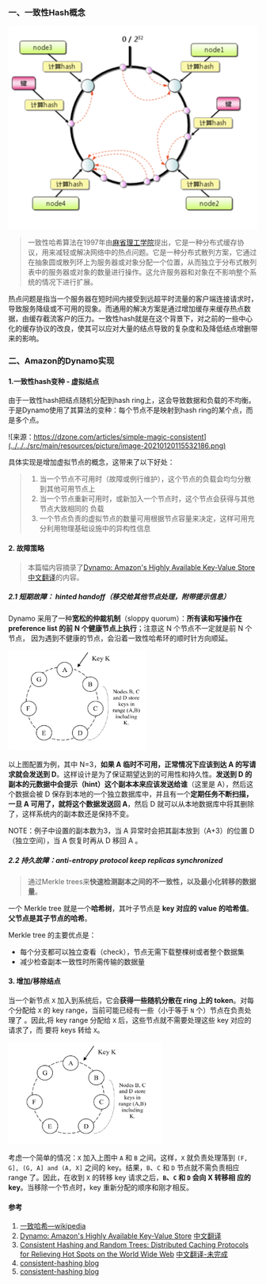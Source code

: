 ### 一、一致性Hash概念

<img src="../../../src/main/resources/picture/image-20210119214800124.png" alt="image-20210119214800124" style="zoom:50%;" />





> 一致性哈希算法在1997年由[麻省理工学院](https://baike.baidu.com/item/麻省理工学院/117999)提出，它是一种分布式缓存协议，用来减轻或解决网络中的热点问题。它是一种分布式散列方案，它通过在抽象圆或散列环上为服务器或对象分配一个位置，从而独立于分布式散列表中的服务器或对象的数量进行操作。这允许服务器和对象在不影响整个系统的情况下进行扩展。

热点问题是指当一个服务器在短时间内接受到远超平时流量的客户端连接请求时，导致服务降级或不可用的现象。而通用的解决方案是通过增加缓存来缓存热点数据，由缓存截流客户的压力。一致性hash就是在这个背景下，对之前的一些中心化的缓存协议的改良，使其可以应对大量的结点导致的复杂度和及降低结点增删带来的影响。

### 二、Amazon的Dynamo实现

#### 1.一致性hash变种 - 虚拟结点

由于一致性hash把结点随机分配到hash ring上，这会导致数据和负载的不均衡。于是Dynamo使用了其算法的变种：每个节点不是映射到hash ring的某个点，而是多个点。

![来源：https://dzone.com/articles/simple-magic-consistent](../../../src/main/resources/picture/image-20210120115532186.png)

具体实现是增加虚拟节点的概念，这带来了以下好处：

> 1. 当一个节点不可用时（故障或例行维护），这个节点的负载会均匀分散到其他可用节点上
> 2. 当一个节点重新可用时，或新加入一个节点时，这个节点会获得与其他节点大致相同的 负载
> 3. 一个节点负责的虚拟节点的数量可用根据节点容量来决定，这样可用充分利用物理基础设施中的异构性信息

#### 2. 故障策略

> 本篇幅内容摘录了[Dynamo: Amazon's Highly Available Key-Value Store 中文翻译](https://arthurchiao.art/blog/amazon-dynamo-zh/)的内容。

##### 2.1 短期故障： hinted handoff（移交给其他节点处理，附带提示信息）

Dynamo 采用了一种**宽松的仲裁机制**（sloppy quorum）：**所有读和写操作在 preference list 的前 N 个健康节点上执行**；注意这 N 个节点不一定就是前 N 个节点， 因为遇到不健康的节点，会沿着一致性哈希环的顺时针方向顺延。

<img src="../../../src/main/resources/picture/image-20210120120011445.png" alt="image-20210120120011445" style="zoom: 67%;" />

以上图配置为例，其中 N=3，**如果 A 临时不可用，正常情况下应该到达 A 的写请求就会发送到 D**。这样设计是为了保证期望达到的可用性和持久性。**发送到 D 的副本的元数据中会提示（hint）这个副本本来应该发送给谁**（这里是 A），然后这个数据会被 D 保存到本地的一个独立数据库中，并且有一个**定期任务不断扫描，一旦 A 可用了，就将这个数据发送回 A**，然后 D 就可以从本地数据库中将其删除了，这样系统内的副本数还是保持不变。

NOTE：例子中设置的副本数为3，当 A 异常时会把其副本放到（A+3）的位置 D（独立空间），当 A 恢复时再从 D 移回 A 。

##### 2.2 持久故障：anti-entropy protocol keep replicas synchronized

> 通过Merkle trees来**快速检测副本之间的不一致性，以及最小化转移的数据量**。

一个 Merkle tree 就是一个**哈希树**，其叶子节点是 **key 对应的 value 的哈希值**。 **父节点是其子节点的哈希**。

Merkle tree 的主要优点是：

- 每个分支都可以独立查看（check），节点无需下载整棵树或者整个数据集
- 减少检查副本一致性时所需传输的数据量

#### 3. 增加/移除结点

当一个新节点 `X` 加入到系统后，它会**获得一些随机分散在 ring 上的 token**。对每 个分配给 `X` 的 key range，当前可能已经有一些（小于等于 `N` 个）节点在负责处理了 。因此,将 key range 分配给 `X` 后，这些节点就不需要处理这些 key 对应的请求了，而 要将 keys 转给 `X`。

<img src="../../../src/main/resources/picture/image-20210120121614233.png" alt="image-20210120121614233" style="zoom:67%;" />

考虑一个简单的情况：`X` 加入上图中 `A` 和 `B` 之间。这样，`X` 就负责处理落到 `(F, G], (G, A] and (A, X]` 之间的 key。结果，`B`、`C` 和 `D` 节点就不需负责相应 range 了。因此，在收到 `X` 的转移 key 请求之后，**`B`、`C` 和 `D` 会向 X 转移相 应的 key**。当移除一个节点时，key 重新分配的顺序和刚才相反。

#### 参考

1. [一致哈希—wikipedia](https://zh.wikipedia.org/zh-tw/%E4%B8%80%E8%87%B4%E5%93%88%E5%B8%8C)
2. [Dynamo: Amazon's Highly Available Key-Value Store](../../reference/amazon-dynamo-sosp2007.pdf)   [中文翻译](https://arthurchiao.art/blog/amazon-dynamo-zh/)
4. [Consistent Hashing and Random Trees: Distributed Caching Protocols for Relieving Hot Spots on the World Wide Web](../../reference/Consistent_Hashing_and_Random_Trees_Distributed_Ca.pdf)   [中文翻译-未完成](Consistent_Hashing_and_Random_Trees翻译.md)
4. [consistent-hashing blog](https://medium.com/system-design-blog/consistent-hashing-b9134c8a9062)
5. [consistent-hashing blog](https://www.toptal.com/big-data/consistent-hashing)

